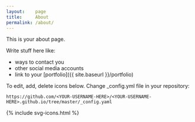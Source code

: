 ```yaml
---
layout:    page
title:     About
permalink: /about/
---
```


This is your about page.

Write stuff here like:

* ways to contact you
* other social media accounts
* link to your [portfolio]({{ site.baseurl }}/portfolio)

To edit, add, delete icons below. Change _config.yml file in your repository:

```
https://github.com/<YOUR-USERNAME-HERE>/<YOUR-USERNAME-HERE>.github.io/tree/master/_config.yaml
```

<link rel="stylesheet" href="{{ site.baseurl }}/assets/css/svg-icons.css">

<footer class="profile-icon-wrapper">
    <nav class="profile-icons">
        {% include svg-icons.html %}
    </nav>
</footer>
